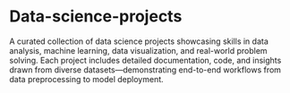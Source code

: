 # Data-science-projects


A curated collection of data science projects showcasing skills in data analysis, machine learning, data visualization, and real-world problem solving. Each project includes detailed documentation, code, and insights drawn from diverse datasets—demonstrating end-to-end workflows from data preprocessing to model deployment.
